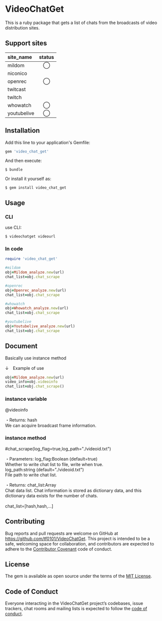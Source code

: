 # VideoChatGet

This is a ruby ​​package that gets a list of chats from the broadcasts of video distribution sites.

## Support sites
|site_name |status |
|:---|:---:|
|mildom |◯ |
|niconico | |
|openrec |◯ |
|twitcast | |
|twitch | |
|whowatch |◯ |
|youtubelive |◯ |


## Installation

Add this line to your application's Gemfile:

```ruby
gem 'video_chat_get'
```

And then execute:

    $ bundle

Or install it yourself as:

    $ gem install video_chat_get

## Usage
### CLI
use CLI:

    $ videochatget videourl

### In code
```ruby
require 'video_chat_get'

#mildom
obj=Mildom_analyze.new(url)
chat_list=obj.chat_scrape

#openrec
obj=Openrec_analyze.new(url)
chat_list=obj.chat_scrape

#whowatch
obj=Whowatch_analyze.new(url)
chat_list=obj.chat_scrape

#youtubelive
obj=Youtubelive_analyze.new(url)
chat_list=obj.chat_scrape

```

## Document
Basically use instance method

↓　Example of use
```ruby
obj=Mildom_analyze.new(url)
video_info=obj.videoinfo
chat_list=obj.chat_scrape()
```

### instance variable
@videoinfo

・Returns: hash  
We can acquire broadcast frame information.  

### instance method  
#chat_scrape(log_flag=true,log_path="./videoid.txt")  
  
・Parameters: log_flag:Boolean (default=true)  
Whether to write chat list to file, write when true.
              <br>
log_path:string (default="./videoid.txt")  
File path to write chat list.  

・Returns:    chat_list:Array  
Chat data list. Chat information is stored as dictionary data, and this dictionary data exists for the number of chats.  
              <br>
chat_list=[hash,hash,...]

## Contributing

Bug reports and pull requests are welcome on GitHub at https://github.com/tf0101/VideoChatGet. This project is intended to be a safe, welcoming space for collaboration, and contributors are expected to adhere to the [Contributor Covenant](http://contributor-covenant.org) code of conduct.

## License

The gem is available as open source under the terms of the [MIT License](https://opensource.org/licenses/MIT).

## Code of Conduct

Everyone interacting in the VideoChatGet project’s codebases, issue trackers, chat rooms and mailing lists is expected to follow the [code of conduct](https://github.com/[USERNAME]/video_chat_get/blob/master/CODE_OF_CONDUCT.md).
